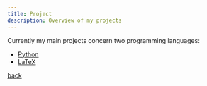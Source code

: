 ```yaml
---
title: Project
description: Overview of my projects
---
```



Currently my main projects concern two programming languages:
- [Python](./projects/python)
- [LaTeX](./projects/latex)




[back](./)
